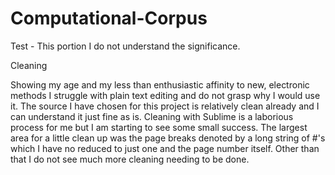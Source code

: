 # Computational-Corpus
Test - This portion I do not understand the significance.

Cleaning

Showing my age and my less than enthusiastic affinity to new, electronic methods I struggle with plain text editing and do not grasp why I would use it.
The source I have chosen for this project is relatively clean already and I can understand it just fine as is.  Cleaning with Sublime is a laborious process for me but I am starting to see some small success.
The largest area for a little clean up was the page breaks denoted by a long string of #'s which I have no reduced to just one and the page number itself.
Other than that I do not see much more cleaning needing to be done.
